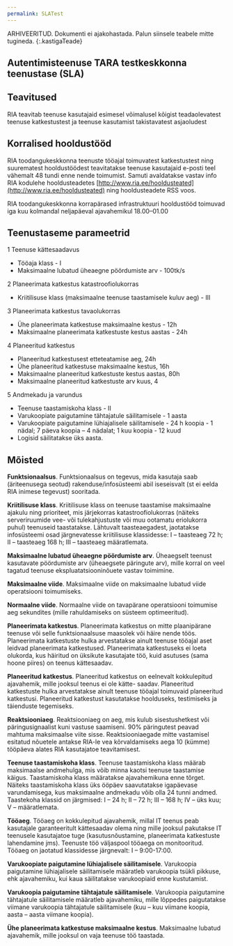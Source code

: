 ```yaml
---
permalink: SLATest
---
```


ARHIVEERITUD. Dokumenti ei ajakohastada. Palun siinsele teabele mitte tugineda.
{:.kastigaTeade}

## Autentimisteenuse TARA testkeskkonna teenustase (SLA)                          

## Teavitused

RIA teavitab teenuse kasutajaid esimesel võimalusel kõigist teadaolevatest teenuse katkestustest ja teenuse kasutamist takistavatest asjaoludest

## Korralised hooldustööd

RIA toodangukeskkonna teenuste tööajal toimuvatest katkestustest ning suurematest hooldustöödest teavitatakse teenuse kasutajaid e-posti teel vähemalt 48 tundi enne nende toimumist. Samuti avaldatakse vastav info RIA kodulehe hooldusteadetes [http://www.ria.ee/hooldusteated](http://www.ria.ee/hooldusteated) ning hooldusteadete RSS voos.

RIA toodangukeskkonna korrapärased infrastruktuuri hooldustööd toimuvad iga kuu kolmandal neljapäeval ajavahemikul 18.00–01.00

## Teenustaseme parameetrid

1 Teenuse kättesaadavus
- Tööaja klass -  I
- Maksimaalne lubatud üheaegne pöördumiste arv - 100tk/s

2 Planeerimata katkestus katastroofiolukorras
- Kriitilisuse klass (maksimaalne teenuse taastamisele kuluv aeg) - III

3 Planeerimata katkestus tavaolukorras
- Ühe planeerimata katkestuse maksimaalne kestus - 12h
- Maksimaalne planeerimata katkestuste kestus aastas - 24h

4 Planeeritud katkestus
- Planeeritud katkestusest etteteatamise aeg, 24h
- Ühe planeeritud katkestuse maksimaalne kestus, 16h
- Maksimaalne planeeritud katkestuste kestus aastas, 80h
- Maksimaalne planeeritud katkestuste arv kuus, 4

5 Andmekadu ja varundus
- Teenuse taastamiskoha klass - II
- Varukoopiate paigutamine tähtajatule säilitamisele - 1 aasta
- Varukoopiate paigutamine lühiajalisele säilitamisele - 24 h koopia - 1 nädal; 7 päeva koopia – 4 nädalat; 1 kuu koopia - 12 kuud
- Logisid säilitatakse üks aasta.

## Mõisted

**Funktsionaalsus**. Funktsionaalsus on tegevus, mida kasutaja saab (äriteenusega seotud) rakenduse/infosüsteemi abil iseseisvalt (st ei eelda RIA inimese tegevust) sooritada.

**Kriitilisuse klass**. Kriitilisuse klass on teenuse taastamise maksimaalne ajakulu ning prioriteet, mis järjekorras katastroofiolukorras (näiteks serveriruumide vee- või tulekahjustuste või muu ootamatu eriolukorra puhul) teenuseid taastatakse.  Lähtuvalt taasteaegadest, jaotatakse infosüsteemi osad järgnevatesse kriitilisuse klassidesse: I – taasteaeg 72 h; II – taasteaeg 168 h; III – taasteaeg määratlemata.

**Maksimaalne lubatud üheaegne pöördumiste arv**. Üheaegselt teenust kasutavate pöördumiste arv (üheaegsete päringute arv), mille korral on veel tagatud teenuse ekspluatatsiooninõuete vastav toimimine.

**Maksimaalne viide**. Maksimaalne viide on maksimaalne lubatud viide operatsiooni toimumiseks.

**Normaalne viide**. Normaalne viide on tavapärane operatsiooni toimumise aeg sekundites (mille rahuldamiseks on süsteem optimeeritud).

**Planeerimata katkestus**. Planeerimata katkestus on mitte plaanipärane teenuse või selle funktsionaalsuse maasolek või häire nende töös. Planeerimata katkestuste hulka arvestatakse ainult teenuse tööajal aset leidvad planeerimata katkestused. Planeerimata katkestuseks ei loeta olukorda, kus häiritud on üksikute kasutajate töö, kuid asutuses (sama hoone piires) on teenus kättesaadav.

**Planeeritud katkestus**. Planeeritud katkestus on eelnevalt kokkulepitud ajavahemik, mille jooksul teenus ei ole kätte- saadav. Planeeritud katkestuste hulka arvestatakse  ainult teenuse tööajal toimuvaid planeeritud katkestusi. Planeeritud katkestust kasutatakse hoolduseks, testimiseks ja täienduste tegemiseks.

**Reaktsiooniaeg**. Reaktsiooniaeg on aeg, mis kulub sisestushetkest või päringusignaalist kuni vastuse saamiseni. 90% päringutest peavad mahtuma maksimaalse viite sisse. Reaktsiooniaegade mitte vastamisel esitatud nõuetele antakse RIA-le vea kõrvaldamiseks aega 10 (kümme) tööpäeva alates RIA kasutajatoe teavitamisest.

**Teenuse taastamiskoha klass**. Teenuse taastamiskoha klass määrab maksimaalse andmehulga, mis võib minna kaotsi teenuse taastamise käigus. Taastamiskoha klass määratakse ajavahemikuna enne tõrget. Näiteks taastamiskoha klass üks ööpäev saavutatakse igapäevase varundamisega, kus maksimaalne andmekadu võib olla 24 tunni andmed. Taastekoha klassid on järgmised: I – 24 h; II – 72 h; III – 168 h; IV – üks kuu; V – määratlemata.

**Tööaeg**. Tööaeg on kokkulepitud ajavahemik, millal IT teenus peab kasutajale garanteeritult kättesaadav olema ning mille jooksul pakutakse IT teenusele kasutajatoe tuge (kasutusnõustamine, planeerimata katkestuste lahendamine jms). Teenuste töö väljaspool tööaega on monitooritud. Tööaeg on jaotatud klassidesse järgnevalt: I – 9:00-17:00.

**Varukoopiate paigutamine lühiajalisele säilitamisele**. Varukoopia paigutamine lühiajalisele säilitamisele määratleb varukoopia tsükli pikkuse, ehk ajavahemiku, kui kaua säilitatakse varukoopiaid enne kustutamist.

**Varukoopia paigutamine tähtajatule säilitamisele**. Varukoopia paigutamine tähtajatule säilitamisele määratleb ajavahemiku, mille lõppedes paigutatakse viimane varukoopia tähtajatule säilitamisele (kuu – kuu viimane koopia, aasta – aasta viimane koopia).

**Ühe planeerimata katkestuse maksimaalne kestus**. Maksimaalne lubatud ajavahemik, mille jooksul on vaja teenuse töö taastada.

